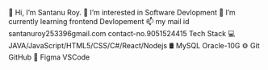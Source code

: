 👋 Hi, I’m Santanu Roy.
👀 I’m interested in Software Devlopment
🌱 I’m currently learning frontend Devlopement
📫 my mail id santanuroy253396gmail.com contact-no.9051524415
Tech Stack
💻  JAVA/JavaScript/HTML5/CSS/C#/React/Nodejs
🛢   MySQL Oracle-10G
⚙️  Git GitHub 
🔧  Figma VSCode
<!---
Santanu3103/Santanu3103 is a ✨ special ✨ repository because its `README.md` (this file) appears on your GitHub profile.
You can click the Preview link to take a look at your changes.
--->
